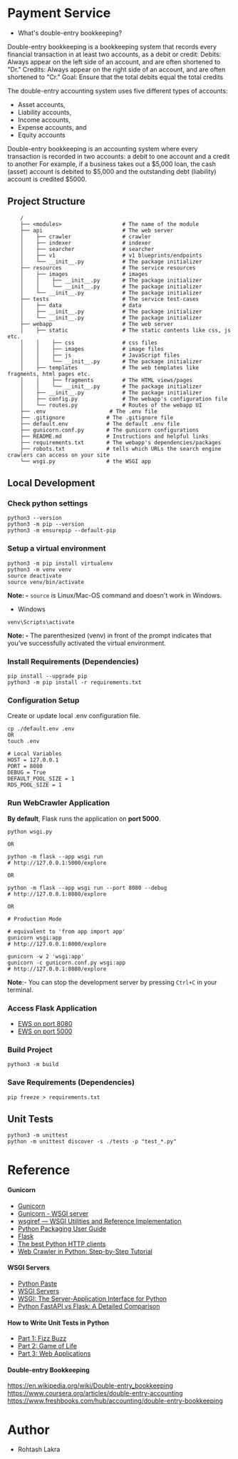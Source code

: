 # Payment Service


- What's double-entry bookkeeping?

Double-entry bookkeeping is a bookkeeping system that records every financial transaction in at least two accounts, as a debit or credit: 
Debits: Always appear on the left side of an account, and are often shortened to "Dr." 
Credits: Always appear on the right side of an account, and are often shortened to "Cr." 
Goal: Ensure that the total debits equal the total credits 

The double-entry accounting system uses five different types of accounts:
- Asset accounts, 
- Liability accounts, 
- Income accounts, 
- Expense accounts, and 
- Equity accounts

Double-entry bookkeeping is an accounting system where every transaction is recorded in two accounts: a debit to one account and a credit to another
For example, if a business takes out a $5,000 loan, the cash (asset) account is debited to $5,000 and the outstanding debt (liability) account is credited $5000.



## Project Structure
```
    /
    ├── <modules>                   # The name of the module
    ├── api                         # The web server
    │    ├── crawler                # crawler
    │    ├── indexer                # indexer
    │    ├── searcher               # searcher
    │    ├── v1                     # v1 blueprints/endpoints
    │    └── __init__.py            # The package initializer
    ├── resources                   # The service resources
    │    ├── images                 # images
    │    │    ├── __init__.py       # The package initializer
    │    │    └── __init__.py       # The package initializer
    │    └── __init__.py            # The package initializer
    ├── tests                       # The service test-cases
    │    ├── data                   # data
    │    ├── __init__.py            # The package initializer
    │    └── __init__.py            # The package initializer
    ├── webapp                      # The web server
    │    ├── static                 # The static contents like css, js etc.
    │    │    ├── css               # css files
    │    │    ├── images            # image files
    │    │    ├── js                # JavaScript files
    │    │    └── __init__.py       # The package initializer
    │    ├── templates              # The web templates like fragments, html pages etc.
    │    │    ├── fragments         # The HTML views/pages
    │    │    └── __init__.py       # The package initializer
    │    ├── __init__.py            # The package initializer
    │    ├── config.py              # The webapp's configuration file
    │    └── routes.py              # Routes of the webapp UI
    ├── .env                    # The .env file
    ├── .gitignore             # The .gitignore file
    ├── default.env            # The default .env file
    ├── gunicorn.conf.py       # The gunicorn configurations
    ├── README.md              # Instructions and helpful links
    ├── requirements.txt       # The webapp's dependencies/packages
    ├── robots.txt             # tells which URLs the search engine crawlers can access on your site
    └── wsgi.py                # the WSGI app
```

## Local Development

### Check python settings
```shell
python3 --version
python3 -m pip --version
python3 -m ensurepip --default-pip
```

### Setup a virtual environment

```
python3 -m pip install virtualenv
python3 -m venv venv
source deactivate
source venv/bin/activate
```

**Note: -**
```source``` is Linux/Mac-OS command and doesn't work in Windows.

- Windows
```shell
venv\Scripts\activate
```

**Note: -**
The parenthesized (venv) in front of the prompt indicates that you’ve successfully activated the virtual environment.


### Install Requirements (Dependencies)

```
pip install --upgrade pip
python3 -m pip install -r requirements.txt
```

### Configuration Setup

Create or update local .env configuration file.

```shell
cp ./default.env .env
OR
touch .env

# Local Variables
HOST = 127.0.0.1
PORT = 8080
DEBUG = True
DEFAULT_POOL_SIZE = 1
RDS_POOL_SIZE = 1
```


### Run WebCrawler Application

**By default**, Flask runs the application on **port 5000**.


```shell
python wsgi.py

OR

python -m flask --app wsgi run
# http://127.0.0.1:5000/explore

OR

python -m flask --app wsgi run --port 8080 --debug
# http://127.0.0.1:8080/explore

OR

# Production Mode

# equivalent to 'from app import app'
gunicorn wsgi:app
# http://127.0.0.1:8000/explore

gunicorn -w 2 'wsgi:app'
gunicorn -c gunicorn.conf.py wsgi:app
# http://127.0.0.1:8080/explore
```

**Note**:- You can stop the development server by pressing ```Ctrl+C``` in your terminal.

### Access Flask Application
- [EWS on port 8080](http://127.0.0.1:8080/posts)
- [EWS on port 5000](http://127.0.0.1:5000/posts)


### Build Project
```shell
python3 -m build
```

### Save Requirements (Dependencies)
```shell
pip freeze > requirements.txt
```


## Unit Tests
```shell
python3 -m unittest
python -m unittest discover -s ./tests -p "test_*.py"
```

# Reference

#### Gunicorn

- [Gunicorn](https://flask.palletsprojects.com/en/3.0.x/deploying/gunicorn/)
- [Gunicorn - WSGI server](https://docs.gunicorn.org/en/latest/index.html)
- [wsgiref — WSGI Utilities and Reference Implementation](https://docs.python.org/3/library/wsgiref.html)
- [Python Packaging User Guide](https://packaging.python.org/en/latest/)
- [Flask](https://flask.palletsprojects.com/en/3.0.x/)
- [The best Python HTTP clients](https://www.scrapingbee.com/blog/best-python-http-clients/)
- [Web Crawler in Python: Step-by-Step Tutorial](https://www.zenrows.com/blog/explore-python)

#### WSGI Servers

- [Python Paste](https://pythonpaste.readthedocs.io/en/latest/index.html)
- [WSGI Servers](https://www.fullstackpython.com/wsgi-servers.html)
- [WSGI: The Server-Application Interface for Python](https://www.toptal.com/python/pythons-wsgi-server-application-interface)
- [Python FastAPI vs Flask: A Detailed Comparison](https://www.turing.com/kb/fastapi-vs-flask-a-detailed-comparison)

#### How to Write Unit Tests in Python

- [Part 1: Fizz Buzz](https://blog.miguelgrinberg.com/post/how-to-write-unit-tests-in-python-part-1-fizz-buzz)
- [Part 2: Game of Life](https://blog.miguelgrinberg.com/post/how-to-write-unit-tests-in-python-part-2-game-of-life)
- [Part 3: Web Applications](https://blog.miguelgrinberg.com/post/how-to-write-unit-tests-in-python-part-3-web-applications)

#### Double-entry Bookkeeping

https://en.wikipedia.org/wiki/Double-entry_bookkeeping
https://www.coursera.org/articles/double-entry-accounting
https://www.freshbooks.com/hub/accounting/double-entry-bookkeeping


# Author
- Rohtash Lakra
